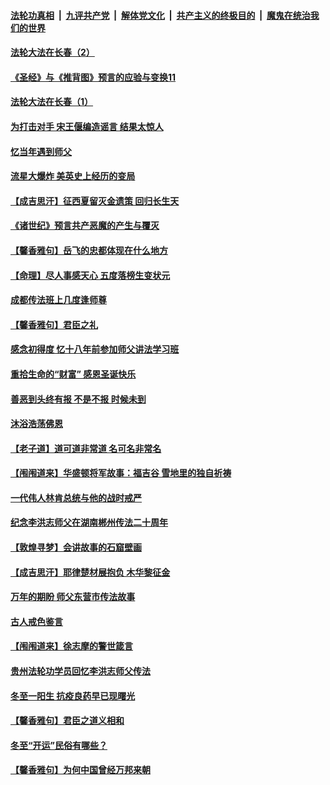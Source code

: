 

####  [法轮功真相](../../../../basic/blob/master/README.md?t=01011803) &nbsp;|&nbsp; [九评共产党](../../../../9ping.md/blob/master/README.md?t=01011803) &nbsp;|&nbsp; [解体党文化](../../../../jtdwh.md/blob/master/README.md?t=01011803)  &nbsp;|&nbsp; [共产主义的终极目的](../../../../gczydzjmd.md/blob/master/README.md?t=01011803) &nbsp;|&nbsp; [魔鬼在统治我们的世界](../../../../mgztzwmdsj.md/blob/master/README.md?t=01011803) 

#### [法轮大法在长春（2）](../pages/prog647/a103021523.md?t=01011803) 

#### [《圣经》与《推背图》预言的应验与变换11](../pages/prog647/a103021269.md?t=01011803) 

#### [法轮大法在长春（1）](../pages/prog647/a103020215.md?t=01011803) 

#### [为打击对手 宋王偃编造谣言 结果太惊人](../pages/prog647/a103020198.md?t=01011803) 

#### [忆当年遇到师父](../pages/prog647/a103019189.md?t=01011803) 

#### [流星大爆炸 美英史上经历的变局](../pages/prog647/a103019152.md?t=01011803) 

#### [【成吉思汗】征西夏留灭金遗策 回归长生天](../pages/prog647/a103019148.md?t=01011803) 

#### [《诸世纪》预言共产恶魔的产生与覆灭](../pages/prog647/a103018893.md?t=01011803) 

#### [【馨香雅句】岳飞的忠都体现在什么地方](../pages/prog647/a103018110.md?t=01011803) 

#### [【命理】尽人事感天心 五度落榜生变状元](../pages/prog647/a103018226.md?t=01011803) 

#### [成都传法班上几度逢师尊](../pages/prog647/a103017686.md?t=01011803) 

#### [【馨香雅句】君臣之礼](../pages/prog647/a103018111.md?t=01011803) 

#### [感念初得度 忆十八年前参加师父讲法学习班](../pages/prog647/a103017629.md?t=01011803) 

#### [重拾生命的“财富” 感恩圣诞快乐](../pages/prog647/a103017592.md?t=01011803) 

#### [善恶到头终有报 不是不报 时候未到](../pages/prog647/a103017546.md?t=01011803) 

#### [沐浴浩荡佛恩](../pages/prog647/a103017001.md?t=01011803) 

#### [【老子道】道可道非常道 名可名非常名](../pages/prog647/a103016995.md?t=01011803) 

#### [【闱闱道来】华盛顿将军故事：福吉谷 雪地里的独自祈祷](../pages/prog647/a103016862.md?t=01011803) 

#### [一代伟人林肯总统与他的战时戒严](../pages/prog647/a103016846.md?t=01011803) 

#### [纪念李洪志师父在湖南郴州传法二十周年](../pages/prog647/a103016318.md?t=01011803) 

#### [【敦煌寻梦】会讲故事的石窟壁画](../pages/prog647/a103016296.md?t=01011803) 

#### [【成吉思汗】耶律楚材展抱负 木华黎征金](../pages/prog647/a103016129.md?t=01011803) 

#### [万年的期盼 师父东营市传法故事](../pages/prog647/a103015595.md?t=01011803) 

#### [古人戒色鉴言](../pages/prog647/a103015585.md?t=01011803) 

#### [【闱闱道来】徐志摩的警世箴言](../pages/prog647/a103015064.md?t=01011803) 

#### [贵州法轮功学员回忆李洪志师父传法](../pages/prog647/a103014727.md?t=01011803) 

#### [冬至一阳生 抗疫良药早已现曙光](../pages/prog647/a103014718.md?t=01011803) 

#### [【馨香雅句】君臣之道义相和](../pages/prog647/a103014266.md?t=01011803) 

#### [冬至“开运”民俗有哪些？](../pages/prog647/a103014368.md?t=01011803) 

#### [【馨香雅句】为何中国曾经万邦来朝](../pages/prog647/a103012199.md?t=01011803) 

